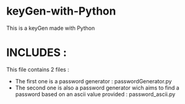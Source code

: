 # keyGen-with-Python
This is a keyGen made with Python 

# INCLUDES : 
This file contains 2 files :
* The first one is a password generator : passwordGenerator.py
* The second one is also a password generator wich aims to find a password based on an ascii value provided : password_ascii.py
